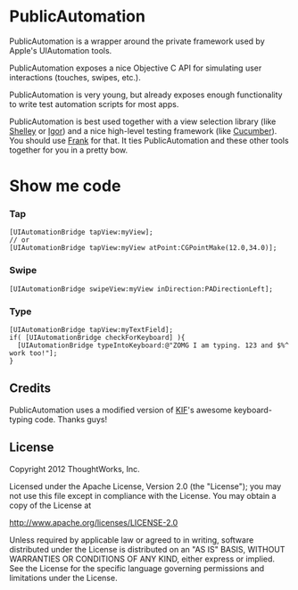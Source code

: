 
# PublicAutomation

PublicAutomation is a wrapper around the private framework used by Apple's UIAutomation tools.

PublicAutomation exposes a nice Objective C API for simulating user interactions (touches, swipes, etc.).

PublicAutomation is very young, but already exposes enough functionality to write test automation scripts for most apps.

PublicAutomation is best used together with a view selection library (like [Shelley](http://github.com/TestingWithFrank/Shelley) or [Igor](http://github.com/dhemery/Igor)) and a nice high-level testing framework (like [Cucumber](http://cukes.info)). You should use [Frank](http://testingwithfrank.com) for that. It ties PublicAutomation and these other tools together for you in a pretty bow.

# Show me code
 
### Tap
    [UIAutomationBridge tapView:myView];
    // or
    [UIAutomationBridge tapView:myView atPoint:CGPointMake(12.0,34.0)];

### Swipe
    [UIAutomationBridge swipeView:myView inDirection:PADirectionLeft];
    
### Type
    [UIAutomationBridge tapView:myTextField];
    if( [UIAutomationBridge checkForKeyboard] ){
      [UIAutomationBridge typeIntoKeyboard:@"ZOMG I am typing. 123 and $%^ work too!"];
    }


## Credits

PublicAutomation uses a modified version of [KIF](http://github.com/square/KIF)'s awesome keyboard-typing code. Thanks guys!

## License
Copyright 2012 ThoughtWorks, Inc.

Licensed under the Apache License, Version 2.0 (the "License");
you may not use this file except in compliance with the License.
You may obtain a copy of the License at

http://www.apache.org/licenses/LICENSE-2.0

Unless required by applicable law or agreed to in writing, software
distributed under the License is distributed on an "AS IS" BASIS,
WITHOUT WARRANTIES OR CONDITIONS OF ANY KIND, either express or implied.
See the License for the specific language governing permissions and
limitations under the License.

